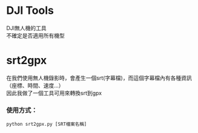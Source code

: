 # DJI Tools
DJI無人機的工具<br>
不確定是否適用所有機型
# srt2gpx
在我們使用無人機錄影時，會產生一個srt(字幕檔)，而這個字幕檔內有各種資訊（座標、時間、速度...）<br>
因此我做了一個工具可用來轉換srt到gpx<br>
### 使用方式：
```shell
python srt2gpx.py [SRT檔案名稱]
```